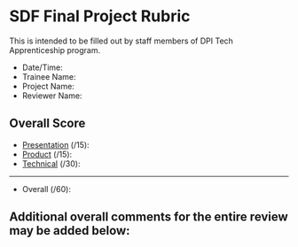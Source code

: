 # SDF Final Project Rubric
This is intended to be filled out by staff members of DPI Tech Apprenticeship program.

- Date/Time:
- Trainee Name:
- Project Name:
- Reviewer Name:

## Overall Score
- [Presentation](./presentation.md) (/15):
- [Product](./product.md) (/15):
- [Technical](./technical.md) (/30):
---
- Overall (/60):

## Additional overall comments for the entire review may be added below:
